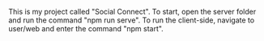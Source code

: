 This is my project called "Social Connect". To start, open the server folder and run the command "npm run serve". To run the client-side, navigate to user/web and enter the command "npm start".
